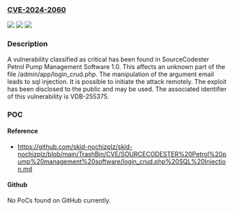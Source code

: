 ### [CVE-2024-2060](https://cve.mitre.org/cgi-bin/cvename.cgi?name=CVE-2024-2060)
![](https://img.shields.io/static/v1?label=Product&message=Petrol%20Pump%20Management%20Software&color=blue)
![](https://img.shields.io/static/v1?label=Version&message=%3D%201.0%20&color=brighgreen)
![](https://img.shields.io/static/v1?label=Vulnerability&message=CWE-89%20SQL%20Injection&color=brighgreen)

### Description

A vulnerability classified as critical has been found in SourceCodester Petrol Pump Management Software 1.0. This affects an unknown part of the file /admin/app/login_crud.php. The manipulation of the argument email leads to sql injection. It is possible to initiate the attack remotely. The exploit has been disclosed to the public and may be used. The associated identifier of this vulnerability is VDB-255375.

### POC

#### Reference
- https://github.com/skid-nochizplz/skid-nochizplz/blob/main/TrashBin/CVE/SOURCECODESTER%20Petrol%20pump%20management%20software/login_crud.php%20SQL%20Injection.md

#### Github
No PoCs found on GitHub currently.

